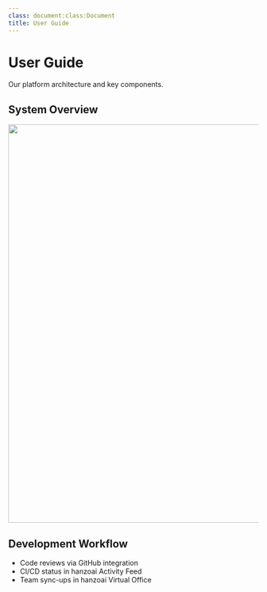 ```yaml
---
class: document:class:Document
title: User Guide
---
```

# User Guide

Our platform architecture and key components.

## System Overview

<img src="./files/architecture.png" width="800"/>

## Development Workflow
- Code reviews via GitHub integration
- CI/CD status in hanzoai Activity Feed
- Team sync-ups in hanzoai Virtual Office
